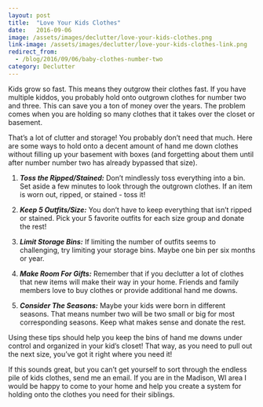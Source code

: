 ```yaml
---
layout: post
title:  "Love Your Kids Clothes"
date:   2016-09-06
image: /assets/images/declutter/love-your-kids-clothes.png
link-image: /assets/images/declutter/love-your-kids-clothes-link.png
redirect_from:
  - /blog/2016/09/06/baby-clothes-number-two
category: Declutter
---
```


Kids grow so fast. This means they outgrow their clothes fast. If you have multiple kiddos, you probably hold onto outgrown clothes for number two and three. This can save you a ton of money over the years. The problem comes when you are holding so many clothes that it takes over the closet or basement.

That’s a lot of clutter and storage! You probably don’t need that much. Here are some ways to hold onto a decent amount of hand me down clothes without filling up your basement with boxes (and forgetting about them until after number number two has already bypassed that size).

1. ___Toss the Ripped/Stained:___ Don’t mindlessly toss everything into a bin. Set aside a few minutes to look through the outgrown clothes. If an item is worn out, ripped, or stained - toss it!

2. ___Keep 5 Outfits/Size:___ You don’t have to keep everything that isn’t ripped or stained. Pick your 5 favorite outfits for each size group and donate the rest!

3. ___Limit Storage Bins:___  If limiting the number of outfits seems to challenging, try limiting your storage bins. Maybe one bin per six months or year.

4. ___Make Room For Gifts:___ Remember that if you declutter a lot of clothes that new items will make their way in your home. Friends and family members love to buy clothes or provide additional hand me downs.

5. ___Consider The Seasons:___ Maybe your kids were born in different seasons. That means number two will be two small or big for most corresponding seasons. Keep what makes sense and donate the rest.

Using these tips should help you keep the bins of hand me downs under control and organized in your kid’s closet! That way, as you need to pull out the next size, you’ve got it right where you need it!

<p class="call-to-action">If this sounds great, but you can’t get yourself to sort through the endless pile of kids clothes, send me an email. If you are in the Madison, WI area I would be happy to come to your home and help you create a system for holding onto the clothes you need for their siblings.</p>
